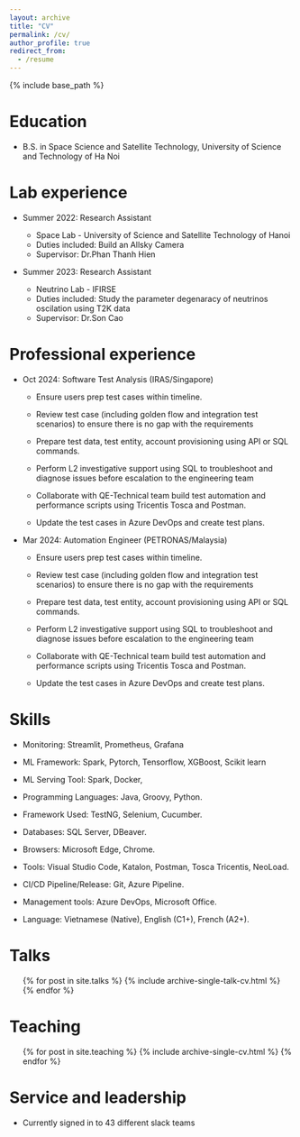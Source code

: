 ```yaml
---
layout: archive
title: "CV"
permalink: /cv/
author_profile: true
redirect_from:
  - /resume
---
```


{% include base_path %}

Education
======
* B.S. in Space Science and Satellite Technology, University of Science and Technology of Ha Noi

Lab experience
======
* Summer 2022: Research Assistant
  * Space Lab - University of Science and Satellite Technology of Hanoi
  * Duties included: Build an Allsky Camera
  * Supervisor: Dr.Phan Thanh Hien

* Summer 2023: Research Assistant
  * Neutrino Lab - IFIRSE
  * Duties included: Study the parameter degenaracy of neutrinos oscilation using T2K data
  * Supervisor: Dr.Son Cao

Professional experience
======
* Oct 2024: Software Test Analysis (IRAS/Singapore)
  * Ensure users prep test cases within timeline. 

  * Review test case (including golden flow and integration test scenarios) to ensure there is no gap with the requirements 

  * Prepare test data, test entity, account provisioning using API or SQL commands. 

  * Perform L2 investigative support using SQL to troubleshoot and diagnose issues before escalation to the engineering team 

  * Collaborate with QE-Technical team build test automation and performance scripts using Tricentis Tosca and Postman. 

  * Update the test cases in Azure DevOps and create test plans. 


* Mar 2024: Automation Engineer (PETRONAS/Malaysia)
  * Ensure users prep test cases within timeline. 

  * Review test case (including golden flow and integration test scenarios) to ensure there is no gap with the requirements 

  * Prepare test data, test entity, account provisioning using API or SQL commands. 

  * Perform L2 investigative support using SQL to troubleshoot and diagnose issues before escalation to the engineering team 

  * Collaborate with QE-Technical team build test automation and performance scripts using Tricentis Tosca and Postman. 

  * Update the test cases in Azure DevOps and create test plans. 

  
Skills
======
* Monitoring: Streamlit, Prometheus, Grafana 

* ML Framework: Spark, Pytorch, Tensorflow, XGBoost, Scikit learn 

* ML Serving Tool: Spark, Docker, 

* Programming Languages: Java, Groovy, Python. 

* Framework Used: TestNG, Selenium, Cucumber. 

* Databases: SQL Server, DBeaver. 

* Browsers: Microsoft Edge, Chrome. 

* Tools: Visual Studio Code, Katalon, Postman, Tosca Tricentis, NeoLoad. 

* CI/CD Pipeline/Release: Git, Azure Pipeline. 

* Management tools: Azure DevOps, Microsoft Office. 

* Language: Vietnamese (Native), English (C1+), French (A2+).

Talks
======
  <ul>{% for post in site.talks %}
    {% include archive-single-talk-cv.html %}
  {% endfor %}</ul>
  
Teaching
======
  <ul>{% for post in site.teaching %}
    {% include archive-single-cv.html %}
  {% endfor %}</ul>
  
Service and leadership
======
* Currently signed in to 43 different slack teams
